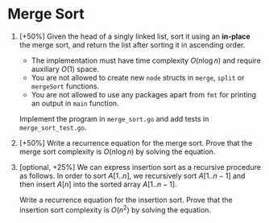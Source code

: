 # Merge Sort

1. [+50%] Given the head of a singly linked list, sort it using an **in-place**
   the merge sort, and return the list after sorting it in ascending order.

   * The implementation must have time complexity $O(n \log n)$ and require
     auxiliary $O(1)$ space.
   * You are not allowed to create new `node` structs in `merge`, `split` or
     `mergeSort` functions.
   * You are not allowed to use any packages apart from
     `fmt` for printing an output in `main` function.
   
   Implement the program in `merge_sort.go` and add tests in
   `merge_sort_test.go`.

2. [+50%] Write a recurrence equation for the merge sort. Prove that the merge
   sort complexity is $O(n \log n)$ by solving the equation.

3. [optional, +25%] We can express insertion sort as a recursive procedure as follows. In
   order to sort $A[1..n]$, we recursively sort $A[1..n-1]$ and then insert
   $A[n]$ into the sorted array $A[1..n-1]$.

   Write a recurrence equation for the insertion sort. Prove that the insertion
   sort complexity is $O(n^2)$ by solving the equation.
